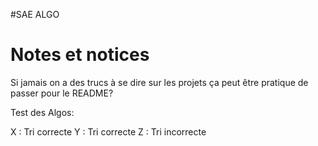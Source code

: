 #SAE ALGO

# Notes et notices
Si jamais on a des trucs à se dire sur les projets ça peut être pratique de passer pour le README? 

Test des Algos:

X : Tri correcte
Y : Tri correcte
Z : Tri incorrecte


